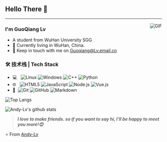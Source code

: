 ## Hello There 👋
---
<img align="right" alt="GIF" src="https://raw.githubusercontent.com/JoeyBling/JoeyBling/master/pic/pusheencode.gif" />

### I'm GuoQiang Lv

- A student from WuHan University   SGG
- 🌱 Currently living in WuHan, China.
- 💬 Keep in touch with me on [Guoqiang@Lv.email.cn](mailto:Guoqiang@Lv.email.cn)

### 🛠 技术栈 | Tech Stack

- 💻 &#160; ![Linux](https://img.shields.io/badge/-Linux-333333?style=flat&logo=Linux&logoColor=FCC624)
![Windows](https://img.shields.io/badge/-Windows-333333?style=flat&logo=Windows&logoColor=33CCFF)
![C++](https://img.shields.io/badge/-C++-333333?style=flat&logo=C)
![Python](https://img.shields.io/badge/-Python-333333?style=flat&logo=Python)
- 🌐 &#160; ![HTML5](https://img.shields.io/badge/-HTML5-333333?style=flat&logo=HTML5)
![JavaScript](https://img.shields.io/badge/-JavaScript-333333?style=flat&logo=JavaScript)
![Node.js](https://img.shields.io/badge/-Node.js-333333?style=flat&logo=node.js)
![Vue.js](https://img.shields.io/badge/-VueJS-333333?style=flat&logo=Vue.js)
- 🔧 &#160;![Git](https://img.shields.io/badge/-Git-333333?style=flat&logo=git)
![GitHub](https://img.shields.io/badge/-GitHub-333333?style=flat&logo=github)
![Markdown](https://img.shields.io/badge/-Markdown-333333?style=flat&logo=markdown)

![Top Langs](https://github-readme-stats.vercel.app/api/top-langs/?username=Andy-Lv&hide=c,roff,scheme,qml,matlab&langs_count=5&theme=dracula&exclude_repo=zoo-project)

![Andy-Lv's github stats](https://github-readme-stats.vercel.app/api?username=Andy-Lv&count_private=true&show_icons=true&theme=dracula)

> ***I love to make friends. so if you want to say hi, I'll be happy to meet you more!😊***

⭐️ From [Andy-Lv](https://github.com/Andy-Lv)

